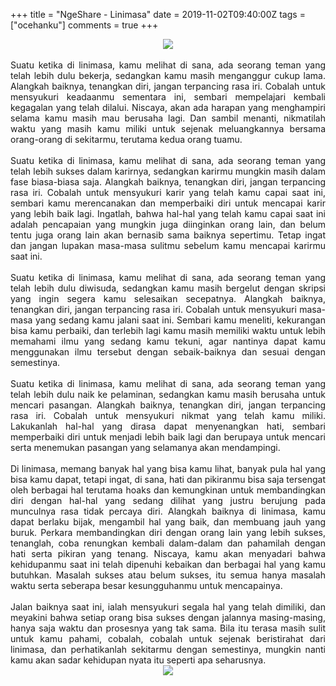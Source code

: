+++
title = "NgeShare - Linimasa"
date = 2019-11-02T09:40:00Z
tags = ["ocehanku"]
comments = true
+++

<center><img border="0" data-original-height="600" data-original-width="1200" src="https://1.bp.blogspot.com/---EV5Zk7eIs/XbzsN_4B2bI/AAAAAAAAU1w/nX0RSikmyNsUZxlSQMI1oOal5AH0_DpqACLcBGAsYHQ/s1600/linimasa.jpg" /></center><br />
<div style="text-align: justify;">Suatu ketika di linimasa, kamu melihat di sana, ada seorang teman yang telah lebih dulu bekerja, sedangkan kamu masih menganggur cukup lama. Alangkah baiknya, tenangkan diri, jangan terpancing rasa iri. Cobalah untuk mensyukuri keadaanmu sementara ini, sembari mempelajari kembali kegagalan yang telah dilalui. Niscaya, akan ada harapan yang menghampiri selama kamu masih mau berusaha lagi. Dan sambil menanti, nikmatilah waktu yang masih kamu miliki untuk sejenak meluangkannya bersama orang-orang di sekitarmu, terutama kedua orang tuamu.<br /><br />
Suatu ketika di linimasa, kamu melihat di sana, ada seorang teman yang telah lebih sukses dalam karirnya, sedangkan karirmu mungkin masih dalam fase biasa-biasa saja. Alangkah baiknya, tenangkan diri, jangan terpancing rasa iri. Cobalah untuk mensyukuri karir yang telah kamu capai saat ini, sembari kamu merencanakan dan memperbaiki diri untuk mencapai karir yang lebih baik lagi. Ingatlah, bahwa hal-hal yang telah kamu capai saat ini adalah pencapaian yang mungkin juga diinginkan orang lain, dan belum tentu juga orang lain akan bernasib sama baiknya sepertimu. Tetap ingat dan jangan lupakan masa-masa sulitmu sebelum kamu mencapai karirmu saat ini.<br /><br />
Suatu ketika di linimasa, kamu melihat di sana, ada seorang teman yang telah lebih dulu diwisuda, sedangkan kamu masih bergelut dengan skripsi yang ingin segera kamu selesaikan secepatnya. Alangkah baiknya, tenangkan diri, jangan terpancing rasa iri. Cobalah untuk mensyukuri masa-masa yang sedang kamu jalani saat ini. Sembari kamu meneliti, kekurangan bisa kamu perbaiki, dan terlebih lagi kamu masih memiliki waktu untuk lebih memahami ilmu yang sedang kamu tekuni, agar nantinya dapat kamu menggunakan ilmu tersebut dengan sebaik-baiknya dan sesuai dengan semestinya.<br /><br />
Suatu ketika di linimasa, kamu melihat di sana, ada seorang teman yang telah lebih dulu naik ke pelaminan, sedangkan kamu masih berusaha untuk mencari pasangan. Alangkah baiknya, tenangkan diri, jangan terpancing rasa iri. Cobalah untuk mensyukuri nikmat yang telah kamu miliki. Lakukanlah hal-hal yang dirasa dapat menyenangkan hati, sembari memperbaiki diri untuk menjadi lebih baik lagi dan berupaya untuk mencari serta menemukan pasangan yang selamanya akan mendampingi.<br /><br />
Di linimasa, memang banyak hal yang bisa kamu lihat, banyak pula hal yang bisa kamu dapat, tetapi ingat, di sana, hati dan pikiranmu bisa saja tersengat oleh berbagai hal terutama hoaks dan kemungkinan untuk membandingkan diri dengan hal-hal yang sedang dilihat yang justru berujung pada munculnya rasa tidak percaya diri. Alangkah baiknya di linimasa, kamu dapat berlaku bijak, mengambil hal yang baik, dan membuang jauh yang buruk. Perkara membandingkan diri dengan orang lain yang lebih sukses, tenanglah, coba renungkan kembali dalam-dalam dan pahamilah dengan hati serta pikiran yang tenang. Niscaya, kamu akan menyadari bahwa kehidupanmu saat ini telah dipenuhi kebaikan dan berbagai hal yang kamu butuhkan. Masalah sukses atau belum sukses, itu semua hanya masalah waktu serta seberapa besar kesungguhanmu untuk mencapainya.<br /><br />Jalan baiknya saat ini, ialah mensyukuri segala hal yang telah dimiliki, dan meyakini bahwa setiap orang bisa sukses dengan jalannya masing-masing, hanya saja waktu dan prosesnya yang tak sama. Bila itu terasa masih sulit untuk kamu pahami, cobalah, cobalah untuk sejenak beristirahat dari linimasa, dan perhatikanlah sekitarmu dengan semestinya, mungkin nanti kamu akan sadar kehidupan nyata itu seperti apa seharusnya.<br />
<center><img border="0" data-original-height="315" data-original-width="850" src="https://1.bp.blogspot.com/-Lt_2xatb5qw/XbzsTywsjjI/AAAAAAAAU10/I5BnIabpkSY9u_QacuqZm3P7mUCoqe4vQCLcBGAsYHQ/s1600/be-yourself.jpg" /></center></div>
